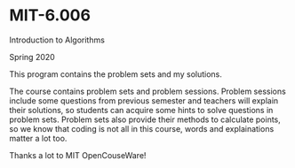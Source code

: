 # MIT-6.006

Introduction to Algorithms

Spring 2020

This program contains the problem sets and my solutions.

The course contains problem sets and problem sessions. Problem sessions include some questions from previous semester and teachers will explain their solutions, so students can acquire some hints to solve questions in problem sets. Problem sets also provide their methods to calculate points, so we know that coding is not all in this course, words and explainations matter a lot too.

Thanks a lot to MIT OpenCouseWare!
